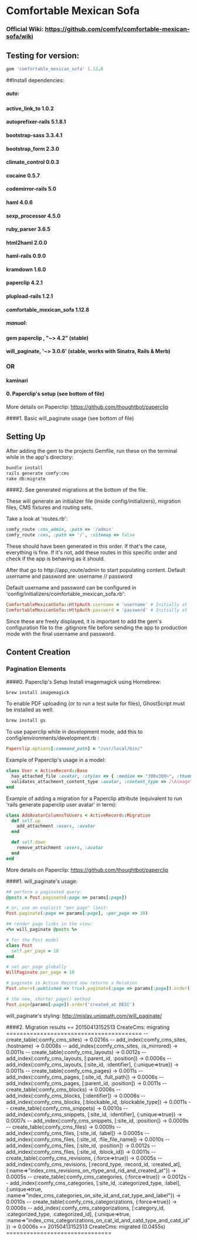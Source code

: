 # Comfortable Mexican Sofa

### Official Wiki: https://github.com/comfy/comfortable-mexican-sofa/wiki

## Testing for version: 
```ruby
gem 'comfortable_mexican_sofa' 1.12.8
```

##Install dependencies:

##### auto:

#### active_link_to 1.0.2
#### autoprefixer-rails 5.1.8.1
#### bootstrap-sass 3.3.4.1
#### bootstrap_form 2.3.0
#### climate_control 0.0.3
#### cocaine 0.5.7
#### codemirror-rails 5.0
#### haml 4.0.6
#### sexp_processor 4.5.0
#### ruby_parser 3.6.5
#### html2haml 2.0.0
#### haml-rails 0.9.0
#### kramdown 1.6.0
#### paperclip 4.2.1
#### plupload-rails 1.2.1
#### comfortable_mexican_sofa 1.12.8

##### manual:

#### gem paperclip , "~> 4.2" (stable)

#### will_paginate, '~> 3.0.6' (stable, works with Sinatra, Rails & Merb)
### OR
#### kaminari

#### 0. Paperclip's setup (see bottom of file)

More details on Paperclip: https://github.com/thoughtbot/paperclip

####1. Basic will_paginate usage (see bottom of file)

## Setting Up

After adding the gem to the projects Gemfile, run these on the terminal while in the app's directory:
```bash
bundle install
rails generate comfy:cms
rake db:migrate
```

####2. See generated migrations at the bottom of the file.

These will generate an initializer file (inside config/initializers), migration files, CMS fixtures and routing sets.

Take a look at 'routes.rb':
```ruby
comfy_route :cms_admin, :path => '/admin'
comfy_route :cms, :path => '/', :sitemap => false
```

These should have been generated in this order. If that's the case, everything is fine. If it's not, add these routes in this specific order and check if the app is behaving as it should.

After that go to http://app_route/admin to start populating content.
Default username and password are: username // password

Default username and password can be configured in 'config/initializers/comfortable_mexican_sofa.rb':
```ruby
ComfortableMexicanSofa::HttpAuth.username = 'username' # Initially at line 99
ComfortableMexicanSofa::HttpAuth.password = 'password' # Initially at line 100
```

Since these are freely displayed, it is important to add the gem's configuration file to the .gitignore file before sending the app to production mode with the final username and password.

## Content Creation

### Pagination Elements

####0. Paperclip's Setup
Install imagemagick using Homebrew:
```ruby
brew install imagemagick
```

To enable PDF uploading (or to run a test suite for files), GhostScript must be installed as well:
```ruby
brew install gs
```
To use paperclip while in development mode, add this to config/environments/development.rb :
```ruby
Paperclip.options[:command_path] = "/usr/local/bin/"
```

Example of Paperclip's usage in a model:
```ruby
class User < ActiveRecord::Base
  has_attached_file :avatar, :styles => { :medium => "300x300>", :thumb => "100x100>" }, :default_url => "/images/:style/missing.png"
  validates_attachment_content_type :avatar, :content_type => /\Aimage\/.*\Z/
end
```

Example of adding a migration for a Paperclip attribute (equivalent to run 'rails generate paperclip user avatar' in term):
```ruby
class AddAvatarColumnsToUsers < ActiveRecord::Migration
  def self.up
    add_attachment :users, :avatar
  end

  def self.down
    remove_attachment :users, :avatar
  end
end
```

More details on Paperclip: https://github.com/thoughtbot/paperclip

####1. will_paginate's usage:
```ruby
## perform a paginated query:
@posts = Post.paginate(:page => params[:page])

# or, use an explicit "per page" limit:
Post.paginate(:page => params[:page], :per_page => 30)

## render page links in the view:
<%= will_paginate @posts %>

# for the Post model
class Post
  self.per_page = 10
end

# set per_page globally
WillPaginate.per_page = 10

# paginate in Active Record now returns a Relation
Post.where(:published => true).paginate(:page => params[:page]).order('id DESC')

# the new, shorter page() method
Post.page(params[:page]).order('created_at DESC')
```

will_paginate's styling: http://mislav.uniqpath.com/will_paginate/

####2. Migration results
== 20150413152513 CreateCms: migrating ========================================
-- create_table(:comfy_cms_sites)
   -> 0.0216s
-- add_index(:comfy_cms_sites, :hostname)
   -> 0.0008s
-- add_index(:comfy_cms_sites, :is_mirrored)
   -> 0.0011s
-- create_table(:comfy_cms_layouts)
   -> 0.0012s
-- add_index(:comfy_cms_layouts, [:parent_id, :position])
   -> 0.0006s
-- add_index(:comfy_cms_layouts, [:site_id, :identifier], {:unique=>true})
   -> 0.0011s
-- create_table(:comfy_cms_pages)
   -> 0.0011s
-- add_index(:comfy_cms_pages, [:site_id, :full_path])
   -> 0.0006s
-- add_index(:comfy_cms_pages, [:parent_id, :position])
   -> 0.0011s
-- create_table(:comfy_cms_blocks)
   -> 0.0008s
-- add_index(:comfy_cms_blocks, [:identifier])
   -> 0.0006s
-- add_index(:comfy_cms_blocks, [:blockable_id, :blockable_type])
   -> 0.0011s
-- create_table(:comfy_cms_snippets)
   -> 0.0010s
-- add_index(:comfy_cms_snippets, [:site_id, :identifier], {:unique=>true})
   -> 0.0007s
-- add_index(:comfy_cms_snippets, [:site_id, :position])
   -> 0.0009s
-- create_table(:comfy_cms_files)
   -> 0.0009s
-- add_index(:comfy_cms_files, [:site_id, :label])
   -> 0.0005s
-- add_index(:comfy_cms_files, [:site_id, :file_file_name])
   -> 0.0010s
-- add_index(:comfy_cms_files, [:site_id, :position])
   -> 0.0012s
-- add_index(:comfy_cms_files, [:site_id, :block_id])
   -> 0.0011s
-- create_table(:comfy_cms_revisions, {:force=>true})
   -> 0.0005s
-- add_index(:comfy_cms_revisions, [:record_type, :record_id, :created_at], {:name=>"index_cms_revisions_on_rtype_and_rid_and_created_at"})
   -> 0.0005s
-- create_table(:comfy_cms_categories, {:force=>true})
   -> 0.0012s
-- add_index(:comfy_cms_categories, [:site_id, :categorized_type, :label], {:unique=>true, :name=>"index_cms_categories_on_site_id_and_cat_type_and_label"})
   -> 0.0010s
-- create_table(:comfy_cms_categorizations, {:force=>true})
   -> 0.0006s
-- add_index(:comfy_cms_categorizations, [:category_id, :categorized_type, :categorized_id], {:unique=>true, :name=>"index_cms_categorizations_on_cat_id_and_catd_type_and_catd_id"})
   -> 0.0006s
== 20150413152513 CreateCms: migrated (0.0455s) ===============================